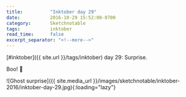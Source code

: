 ```yaml
---
title:          "Inktober day 29"
date:           2016-10-29 15:52:00-0700
category:       Sketchnotable
tags:           inktober
read_time:      false
excerpt_separator: "<!--more-->"
---
```

[#inktober]({{ site.url }}/tags/inktober) day 29: Surprise.

Boo! 👻

![Ghost surprise]({{ site.media_url }}/images/sketchnotable/inktober-2016/inktober-day-29.jpg){:loading="lazy"}

<!--more-->